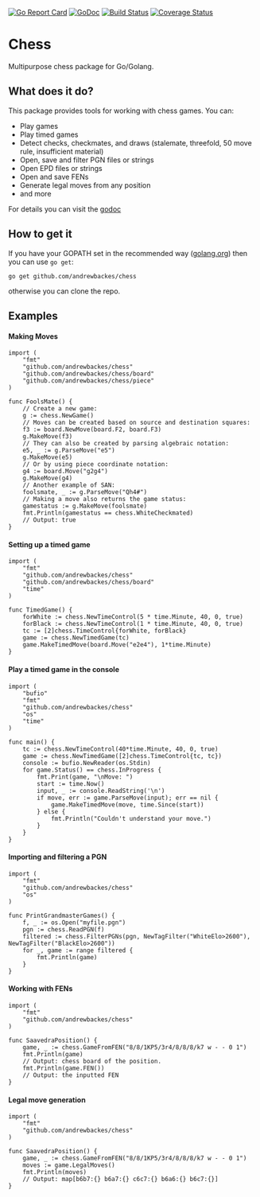 [![Go Report Card](https://goreportcard.com/badge/github.com/andrewbackes/chess)](https://goreportcard.com/report/github.com/andrewbackes/chess) [![GoDoc](https://godoc.org/github.com/andrewbackes/chess?status.svg)](https://godoc.org/github.com/andrewbackes/chess) [![Build Status](https://travis-ci.org/andrewbackes/chess.svg?branch=master)](https://travis-ci.org/andrewbackes/chess) [![Coverage Status](https://coveralls.io/repos/github/andrewbackes/chess/badge.svg?branch=master)](https://coveralls.io/github/andrewbackes/chess?branch=master)

# Chess
Multipurpose chess package for Go/Golang.

## What does it do?
This package provides tools for working with chess games. You can:
- Play games
- Play timed games
- Detect checks, checkmates, and draws (stalemate, threefold, 50 move rule, insufficient material)
- Open, save and filter PGN files or strings
- Open EPD files or strings
- Open and save FENs
- Generate legal moves from any position
- and more

For details you can visit the [godoc](https://godoc.org/github.com/andrewbackes/chess)

## How to get it
If you have your GOPATH set in the recommended way ([golang.org](https://golang.org/doc/code.html#GOPATH)) then you can use `go get`:

```go get github.com/andrewbackes/chess```

otherwise you can clone the repo.

## Examples

#### Making Moves
```
import (
    "fmt"
    "github.com/andrewbackes/chess"
	"github.com/andrewbackes/chess/board"
	"github.com/andrewbackes/chess/piece"
)

func FoolsMate() {
	// Create a new game:
	g := chess.NewGame()
	// Moves can be created based on source and destination squares:
	f3 := board.NewMove(board.F2, board.F3)
	g.MakeMove(f3)
	// They can also be created by parsing algebraic notation:
	e5, _ := g.ParseMove("e5")
	g.MakeMove(e5)
	// Or by using piece coordinate notation:
	g4 := board.Move("g2g4")
	g.MakeMove(g4)
	// Another example of SAN:
	foolsmate, _ := g.ParseMove("Qh4#")
	// Making a move also returns the game status:
	gamestatus := g.MakeMove(foolsmate)
	fmt.Println(gamestatus == chess.WhiteCheckmated)
	// Output: true
}
```

#### Setting up a timed game
```
import (
    "fmt"
    "github.com/andrewbackes/chess"
    "github.com/andrewbackes/chess/board"
    "time"
)

func TimedGame() {
    forWhite := chess.NewTimeControl(5 * time.Minute, 40, 0, true)
    forBlack := chess.NewTimeControl(1 * time.Minute, 40, 0, true)
    tc := [2]chess.TimeControl{forWhite, forBlack}
    game := chess.NewTimedGame(tc)
    game.MakeTimedMove(board.Move("e2e4"), 1*time.Minute)
}
```

#### Play a timed game in the console
```
import (
	"bufio"
	"fmt"
	"github.com/andrewbackes/chess"
	"os"
	"time"
)

func main() {
	tc := chess.NewTimeControl(40*time.Minute, 40, 0, true)
	game := chess.NewTimedGame([2]chess.TimeControl{tc, tc})
	console := bufio.NewReader(os.Stdin)
	for game.Status() == chess.InProgress {
		fmt.Print(game, "\nMove: ")
		start := time.Now()
		input, _ := console.ReadString('\n')
		if move, err := game.ParseMove(input); err == nil {
			game.MakeTimedMove(move, time.Since(start))
		} else {
			fmt.Println("Couldn't understand your move.")
		}
	}
}
```


#### Importing and filtering a PGN
```
import (
    "fmt"
    "github.com/andrewbackes/chess"
    "os"
)

func PrintGrandmasterGames() {
    f, _ := os.Open("myfile.pgn")
    pgn := chess.ReadPGN(f)
    filtered := chess.FilterPGNs(pgn, NewTagFilter("WhiteElo>2600"), NewTagFilter("BlackElo>2600"))
	for _, game := range filtered {
		fmt.Println(game)
	} 
}
```

#### Working with FENs
```
import (
    "fmt"
    "github.com/andrewbackes/chess"
)

func SaavedraPosition() {
    game, _ := chess.GameFromFEN("8/8/1KP5/3r4/8/8/8/k7 w - - 0 1")
    fmt.Println(game)
    // Output: chess board of the position.
    fmt.Println(game.FEN())
    // Output: the inputted FEN
}
```

#### Legal move generation

```
import (
    "fmt"
    "github.com/andrewbackes/chess"
)

func SaavedraPosition() {
    game, _ := chess.GameFromFEN("8/8/1KP5/3r4/8/8/8/k7 w - - 0 1")
    moves := game.LegalMoves()
    fmt.Println(moves)
    // Output: map[b6b7:{} b6a7:{} c6c7:{} b6a6:{} b6c7:{}]
}
```